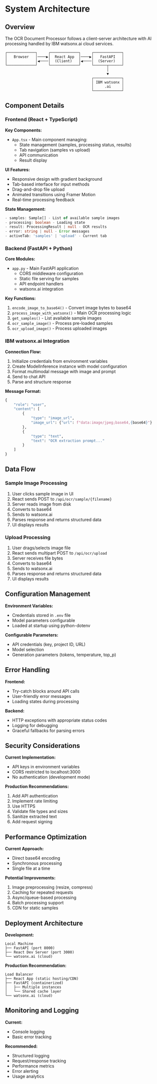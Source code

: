 # System Architecture

## Overview
The OCR Document Processor follows a client-server architecture with AI processing handled by IBM watsonx.ai cloud services.

```
┌─────────────┐     ┌─────────────┐     ┌─────────────┐
│   Browser   │────▶│  React App  │────▶│   FastAPI   │
│             │◀────│  (Client)   │◀────│  (Server)   │
└─────────────┘     └─────────────┘     └──────┬──────┘
                                               │
                                               ▼
                                        ┌─────────────┐
                                        │ IBM watsonx │
                                        │     .ai     │
                                        └─────────────┘
```

## Component Details

### Frontend (React + TypeScript)

**Key Components:**
- `App.tsx` - Main component managing:
  - State management (samples, processing status, results)
  - Tab navigation (samples vs upload)
  - API communication
  - Result display

**UI Features:**
- Responsive design with gradient background
- Tab-based interface for input methods
- Drag-and-drop file upload
- Animated transitions using Framer Motion
- Real-time processing feedback

**State Management:**
```typescript
- samples: Sample[] - List of available sample images
- processing: boolean - Loading state
- result: ProcessingResult | null - OCR results
- error: string | null - Error messages
- activeTab: 'samples' | 'upload' - Current tab
```

### Backend (FastAPI + Python)

**Core Modules:**
- `app.py` - Main FastAPI application
  - CORS middleware configuration
  - Static file serving for samples
  - API endpoint handlers
  - watsonx.ai integration

**Key Functions:**
1. `encode_image_to_base64()` - Convert image bytes to base64
2. `process_image_with_watsonx()` - Main OCR processing logic
3. `get_samples()` - List available sample images
4. `ocr_sample_image()` - Process pre-loaded samples
5. `ocr_upload_image()` - Process uploaded images

### IBM watsonx.ai Integration

**Connection Flow:**
1. Initialize credentials from environment variables
2. Create ModelInference instance with model configuration
3. Format multimodal message with image and prompt
4. Send to chat API
5. Parse and structure response

**Message Format:**
```python
{
    "role": "user",
    "content": [
        {
            "type": "image_url",
            "image_url": {"url": f"data:image/jpeg;base64,{base64}"}
        },
        {
            "type": "text",
            "text": "OCR extraction prompt..."
        }
    ]
}
```

## Data Flow

### Sample Image Processing
1. User clicks sample image in UI
2. React sends POST to `/api/ocr/sample/{filename}`
3. Server reads image from disk
4. Converts to base64
5. Sends to watsonx.ai
6. Parses response and returns structured data
7. UI displays results

### Upload Processing
1. User drags/selects image file
2. React sends multipart POST to `/api/ocr/upload`
3. Server receives file bytes
4. Converts to base64
5. Sends to watsonx.ai
6. Parses response and returns structured data
7. UI displays results

## Configuration Management

**Environment Variables:**
- Credentials stored in `.env` file
- Model parameters configurable
- Loaded at startup using python-dotenv

**Configurable Parameters:**
- API credentials (key, project ID, URL)
- Model selection
- Generation parameters (tokens, temperature, top_p)

## Error Handling

**Frontend:**
- Try-catch blocks around API calls
- User-friendly error messages
- Loading states during processing

**Backend:**
- HTTP exceptions with appropriate status codes
- Logging for debugging
- Graceful fallbacks for parsing errors

## Security Considerations

**Current Implementation:**
- API keys in environment variables
- CORS restricted to localhost:3000
- No authentication (development mode)

**Production Recommendations:**
1. Add API authentication
2. Implement rate limiting
3. Use HTTPS
4. Validate file types and sizes
5. Sanitize extracted text
6. Add request signing

## Performance Optimization

**Current Approach:**
- Direct base64 encoding
- Synchronous processing
- Single file at a time

**Potential Improvements:**
1. Image preprocessing (resize, compress)
2. Caching for repeated requests
3. Async/queue-based processing
4. Batch processing support
5. CDN for static samples

## Deployment Architecture

**Development:**
```
Local Machine
├── FastAPI (port 8000)
├── React Dev Server (port 3000)
└── watsonx.ai (cloud)
```

**Production Recommendation:**
```
Load Balancer
├── React App (static hosting/CDN)
├── FastAPI (containerized)
│   ├── Multiple instances
│   └── Shared cache layer
└── watsonx.ai (cloud)
```

## Monitoring and Logging

**Current:**
- Console logging
- Basic error tracking

**Recommended:**
- Structured logging
- Request/response tracking
- Performance metrics
- Error alerting
- Usage analytics